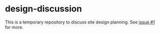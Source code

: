 # design-discussion

This is a temporary repository to discuss site design planning.
See [issue #1](https://github.com/atlsynth/design-discussion/issues/1) for more.

